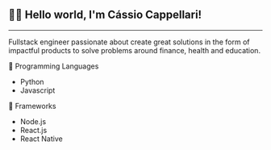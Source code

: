 ## 👨‍🚀 Hello world, I'm Cássio Cappellari!

---

Fullstack engineer passionate about create great solutions in the form of impactful products to solve problems around finance, health and education.

🤖 Programming Languages

- Python
- Javascript

🚀 Frameworks

- Node.js
- React.js
- React Native

<!--
**cassiocappellari/cassiocappellari** is a ✨ _special_ ✨ repository because its `README.md` (this file) appears on your GitHub profile.

Here are some ideas to get you started:

- 🔭 I’m currently working on ...
- 🌱 I’m currently learning ...
- 👯 I’m looking to collaborate on ...
- 🤔 I’m looking for help with ...
- 💬 Ask me about ...
- 📫 How to reach me: ...
- 😄 Pronouns: ...
- ⚡ Fun fact: ...
-->
